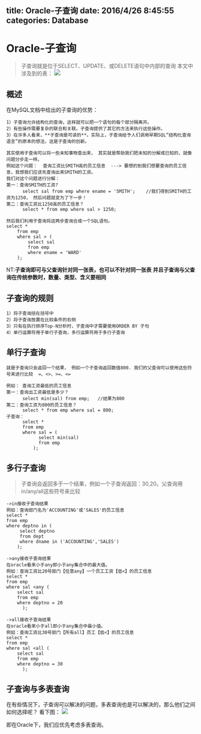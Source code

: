 title: Oracle-子查询
date: 2016/4/26 8:45:55  
categories: Database
---

# Oracle-子查询 #

> 子查询就是位于SELECT、UPDATE、或DELETE语句中内部的查询
本文中涉及到的表：
![](http://7xrbxa.com1.z0.glb.clouddn.com/Database-emp%E8%A1%A8.jpg)

## 概述 ##
在MySQL文档中给出的子查询的优势：

	1）子查询允许结构化的查询，这样就可以把一个语句的每个部分隔离开。
	2）有些操作需要复杂的联合和关联。子查询提供了其它的方法来执行这些操作。
	3）在许多人看来，**子查询是可读的**。实际上，子查询给予人们调用早期SQL“结构化查询语言”的原本的想法，这是子查询的创新。

	其实使用子查询可以将一些未知事物查出来， 其实就是帮助我们把未知的分解成已知的，就像问题分步走一样。
	例如这个问题：  查询工资比SMITH高的员工信息  ---> 要想的到我们想要查询的员工信息，我想我们应该先查询出来SMITH的工资。 
	我们对这个问题进行分解：
	第一：查询SMITH的工资?
	      select sal from emp where ename = 'SMITH';    //我们得到SMITH的工资为1250， 然后问题就变为了下一步！
	第二：查询工资比1250高的员工信息？
	      select * from emp where sal > 1250;
	
	然后我们利用子查询将这两步查询合成一个SQL语句。
	select * 
		from emp 
		where sal > (
		    select sal 
		    from emp 
		    where ename = 'WARD'
		);

NT:**子查询即可与父查询针对同一张表，也可以不针对同一张表**
   **并且子查询与父查询在传统参数时，数量、类型、含义要相同**


## 子查询的规则 ##
	1）将子查询括在括号中
	2）将子查询放置在比较条件的右侧
	3）只有在执行排序Top-N分析时，子查询中才需要使用ORDER BY 子句
	4）单行运算符用于单行子查询，多行运算符用于多行子查询

## 单行子查询 ##
	就是子查询只会返回一个结果， 例如一个子查询返回数值800. 我们的父查询可以使用这些符号来进行比较  =、<>、>=、<=
	
	例如： 查询工资最低的员工信息
	第一：查询出工资最低是多少？
	      select min(sal) from emp;   //结果为800
	第二：查询工资为800的员工信息？
	      select * from emp where sal = 800;
	子查询：
	      select * 
	      from emp 
	      where sal = (
				select min(sal) 
				from emp
			  );

## 多行子查询 ##
> 子查询会返回多于一个结果，例如一个子查询返回：30,20。父查询用in/any/all这些符号来比较

	->in接收子查询结果
	例如：查询部门名为'ACCOUNTING'或'SALES'的员工信息
	select * 
	from emp 
	where deptno in (
		 select deptno 
		 from dept 
		 where dname in ('ACCOUNTING','SALES')
	   	);
	
	->any接收子查询结果
	在oracle看来小于any即小于any集合中的最大值。
	例如：查询工资比20号部门【任意any】一个员工工资【低<】的员工信息
	select * 
	from emp 
	where sal <any (
		select sal 
		from emp 
		where deptno = 20
	      ); 
	
	->all接收子查询结果
	在oracle看来小于all即小于any集合中最小值。
	例如：查询工资比30号部门【所有all】员工【低<】的员工信息
	select * 
	from emp 
	where sal <all (
		select sal 
		from emp 
		where deptno = 30
	      );

## 子查询与多表查询 ##
在有些情况下，子查询可以解决的问题，多表查询也是可以解决的，那么他们之间如何选择呢？
看下图：
![](C:\Users\Administrator\Desktop\TheLastTaskOf\博客的html文件\Database\图片)

即在Oracle下，我们应优先考虑多表查询。